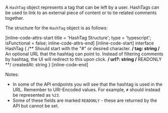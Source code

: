 A `HashTag` object represents a tag that can be left by a user. HashTags can be used to link to an external piece of content or to
tie related comments together.

The structure for the `HashTag` object is as follows:

[inline-code-attrs-start title = 'HashTag Structure'; type = 'typescript'; isFunctional = false; inline-code-attrs-end]
[inline-code-start]
interface HashTag {
    /** Should start with the "#" or desired character. **/
    tag: string
    /** An optional URL that the hashtag can point to. Instead of filtering comments by hashtag, the UI will redirect to this upon click. **/
    url?: string
    /** READONLY **/
    createdAt: string
}
[inline-code-end]

Notes:

- In some of the API endpoints you will see that the hashtag is used in the URL. Remember to URI-Encoded values. For example, `#` should instead be represented as `%23`.
- Some of these fields are marked `READONLY` - these are returned by the API but cannot be set.
 
